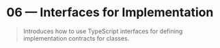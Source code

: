 # 06 &mdash; Interfaces for Implementation
> Introduces how to use TypeScript interfaces for defining implementation contracts for classes.
